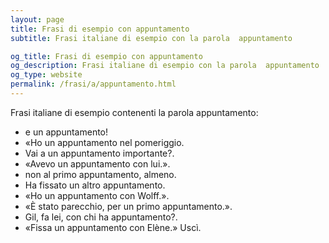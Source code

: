 ```yaml
---
layout: page
title: Frasi di esempio con appuntamento 
subtitle: Frasi italiane di esempio con la parola  appuntamento

og_title: Frasi di esempio con appuntamento 
og_description: Frasi italiane di esempio con la parola  appuntamento
og_type: website
permalink: /frasi/a/appuntamento.html
---
```


Frasi italiane di esempio contenenti la parola appuntamento:


- e un appuntamento!
- «Ho un appuntamento nel pomeriggio.
- Vai a un appuntamento importante?.
- «Avevo un appuntamento con lui.».
- non al primo appuntamento, almeno.
- Ha fissato un altro appuntamento.
- «Ho un appuntamento con Wolff.».
- «È stato parecchio, per un primo appuntamento.».
- Gil, fa lei, con chi ha appuntamento?.
- «Fissa un appuntamento con Elène.» Uscì.
